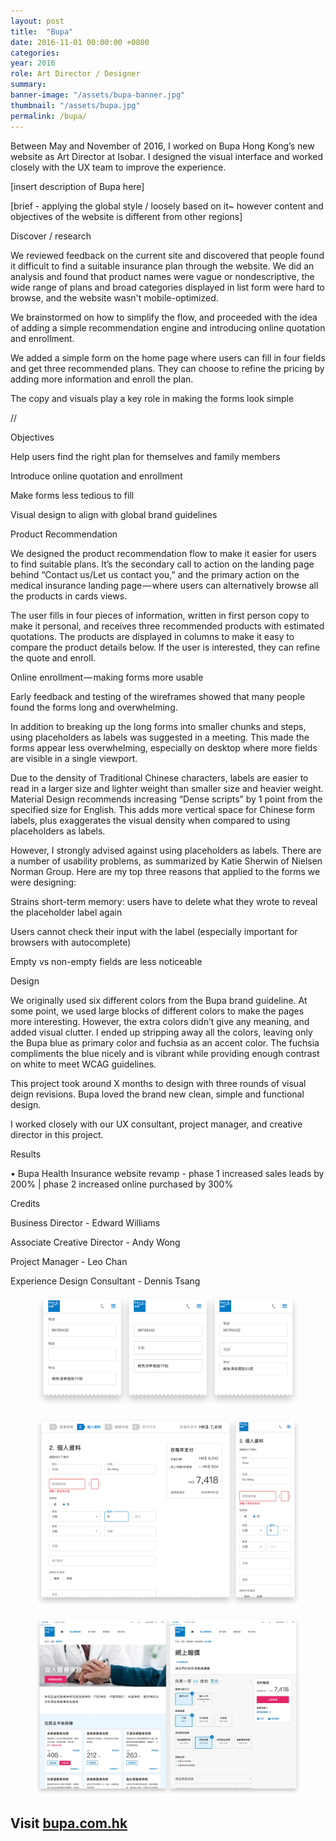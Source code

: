 ```yaml
---
layout: post
title:  "Bupa"
date: 2016-11-01 00:00:00 +0800
categories:
year: 2016
role: Art Director / Designer
summary: 
banner-image: "/assets/bupa-banner.jpg"
thumbnail: "/assets/bupa.jpg"
permalink: /bupa/
---
```




Between May and November of 2016, I worked on Bupa Hong Kong’s new website as Art Director at Isobar. I designed the visual interface and worked closely with the UX team to improve the experience.

[insert description of Bupa here]



[brief - applying the global style / loosely based on it~ however content and objectives of the website is different from other regions]



Discover / research

We reviewed feedback on the current site and discovered that people found it difficult to find a suitable insurance plan through the website. We did an analysis and found that product names were vague or nondescriptive, the wide range of plans and broad categories displayed in list form were hard to browse, and the website wasn't mobile-optimized. 

We brainstormed on how to simplify the flow, and proceeded with the idea of adding a simple recommendation engine and introducing online quotation and enrollment. 



We added a simple form on the home page where users can fill in four fields and get three recommended plans. They can choose to refine the pricing by adding more information and enroll the plan.

The copy and visuals play a key role in making the forms look simple



//

Objectives

Help users find the right plan for themselves and family members

Introduce online quotation and enrollment

Make forms less tedious to fill

Visual design to align with global brand guidelines

Product Recommendation

We designed the product recommendation flow to make it easier for users to find suitable plans. It’s the secondary call to action on the landing page behind “Contact us/Let us contact you,” and the primary action on the medical insurance landing page — where users can alternatively browse all the products in cards views.



The user fills in four pieces of information, written in first person copy to make it personal, and receives three recommended products with estimated quotations. The products are displayed in columns to make it easy to compare the product details below. If the user is interested, they can refine the quote and enroll.



Online enrollment — making forms more usable

Early feedback and testing of the wireframes showed that many people found the forms long and overwhelming.

In addition to breaking up the long forms into smaller chunks and steps, using placeholders as labels was suggested in a meeting. This made the forms appear less overwhelming, especially on desktop where more fields are visible in a single viewport.

Due to the density of Traditional Chinese characters, labels are easier to read in a larger size and lighter weight than smaller size and heavier weight. Material Design recommends increasing “Dense scripts” by 1 point from the specified size for English. This adds more vertical space for Chinese form labels, plus exaggerates the visual density when compared to using placeholders as labels.

However, I strongly advised against using placeholders as labels. There are a number of usability problems, as summarized by Katie Sherwin of Nielsen Norman Group. Here are my top three reasons that applied to the forms we were designing:

Strains short-term memory: users have to delete what they wrote to reveal the placeholder label again

Users cannot check their input with the label (especially important for browsers with autocomplete)

Empty vs non-empty fields are less noticeable



Design

We originally used six different colors from the Bupa brand guideline. At some point, we used large blocks of different colors to make the pages more interesting. However, the extra colors didn’t give any meaning, and added visual clutter. I ended up stripping away all the colors, leaving only the Bupa blue as primary color and fuchsia as an accent color. The fuchsia compliments the blue nicely and is vibrant while providing enough contrast on white to meet WCAG guidelines.



This project took around X months to design with three rounds of visual deign revisions. Bupa loved the brand new clean, simple and functional design.

I worked closely with our UX consultant, project manager, and creative director in this project.



Results

• Bupa Health Insurance website revamp - phase 1 increased sales leads by 200% | phase 2 increased online purchased by 300% 



Credits

Business Director - Edward Williams

Associate Creative Director - Andy Wong

Project Manager - Leo Chan

Experience Design Consultant - Dennis Tsang



<figure>
 <img src="/assets/bupa-labels.png">
</figure>

<figure>
 <img src="/assets/bupa-form.png">
</figure>

<figure>
	 <img src="/assets/bupa-desktop.jpg">
</figure>

<h2>Visit <a href="https://www.bupa.com.hk" target="_blank">bupa.com.hk</a></h2>